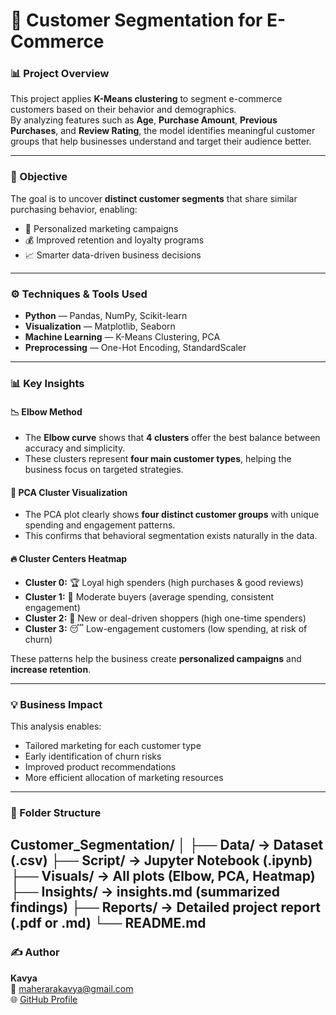 # 🛒 Customer Segmentation for E-Commerce  

### 📊 Project Overview  
This project applies **K-Means clustering** to segment e-commerce customers based on their behavior and demographics.  
By analyzing features such as **Age**, **Purchase Amount**, **Previous Purchases**, and **Review Rating**, the model identifies meaningful customer groups that help businesses understand and target their audience better.  

---

### 🧠 Objective  
The goal is to uncover **distinct customer segments** that share similar purchasing behavior, enabling:  
- 🎯 Personalized marketing campaigns  
- 💰 Improved retention and loyalty programs  
- 📈 Smarter data-driven business decisions  

---

### ⚙️ Techniques & Tools Used  
- **Python** — Pandas, NumPy, Scikit-learn  
- **Visualization** — Matplotlib, Seaborn  
- **Machine Learning** — K-Means Clustering, PCA  
- **Preprocessing** — One-Hot Encoding, StandardScaler  

---

### 📊 Key Insights  

#### 📉 Elbow Method  
- The **Elbow curve** shows that **4 clusters** offer the best balance between accuracy and simplicity.  
- These clusters represent **four main customer types**, helping the business focus on targeted strategies.

#### 🎯 PCA Cluster Visualization  
- The PCA plot clearly shows **four distinct customer groups** with unique spending and engagement patterns.  
- This confirms that behavioral segmentation exists naturally in the data.

#### 🔥 Cluster Centers Heatmap  
- **Cluster 0:** 🏆 Loyal high spenders (high purchases & good reviews)  
- **Cluster 1:** 🙂 Moderate buyers (average spending, consistent engagement)  
- **Cluster 2:** 💸 New or deal-driven shoppers (high one-time spenders)  
- **Cluster 3:** 😴 Low-engagement customers (low spending, at risk of churn)  

These patterns help the business create **personalized campaigns** and **increase retention**.

---

### 💡 Business Impact  
This analysis enables:  
- Tailored marketing for each customer type  
- Early identification of churn risks  
- Improved product recommendations  
- More efficient allocation of marketing resources  

---

### 🧾 Folder Structure  
Customer_Segmentation/
│
├── Data/                → Dataset (.csv)
├── Script/              → Jupyter Notebook (.ipynb)
├── Visuals/             → All plots (Elbow, PCA, Heatmap)
├── Insights/            → insights.md (summarized findings)
├── Reports/             → Detailed project report (.pdf or .md)
└── README.md
---

### ✍️ Author  
**Kavya**  
📧 [maherarakavya@gmail.com](mailto:maherarakavya@gmail.com)  
🌐 [GitHub Profile](https://github.com/Kavya-2024-hub)  
